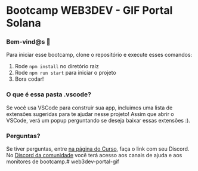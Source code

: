 # Bootcamp WEB3DEV - GIF Portal Solana

### **Bem-vind@s 👋**
Para iniciar esse bootcamp, clone o repositório e execute esses comandos:

1. Rode `npm install` no diretório raiz
2. Rode `npm run start` para iniciar o projeto
3. Bora codar!

### **O que é essa pasta .vscode?**
Se você usa VSCode para construir sua app, incluimos uma lista de extensões sugeridas para te ajudar nesse projeto! Assim que abrir o VSCode, verá um popup perguntando se deseja baixar essas extensões :).

### **Perguntas?**
Se tiver perguntas, entre [na página do Curso](https://bootcamp.web3dev.com.br/courses/Solana_And_Web3), faça o link com seu Discord. No [Discord da comunidade](https://discord.web3dev.com.br) você terá acesso aos canais de ajuda e aos monitores de bootcamp.# web3dev-portal-gif
